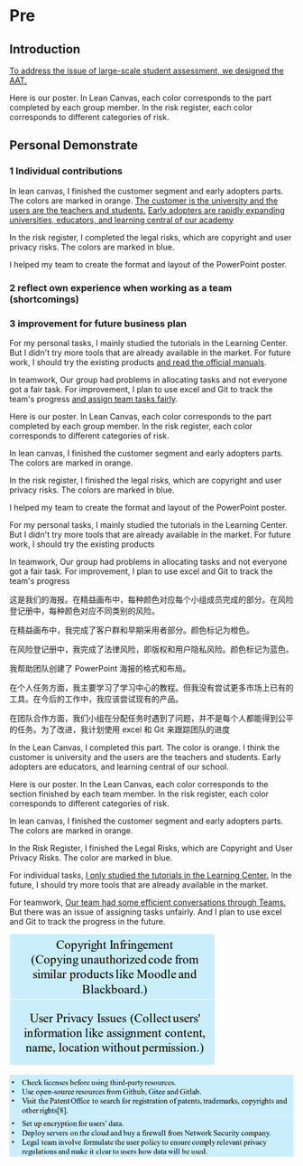 # Pre

## Introduction

<u>To address the issue of large-scale student assessment, we designed the AAT.</u>

Here is our poster. In Lean Canvas, each color corresponds to the part completed by each group member. In the risk register, each color corresponds to different categories of risk.

## Personal Demonstrate

### 1 Individual contributions 

In lean canvas, I finished the customer segment and early adopters parts. The colors are marked in orange.
<u>The customer is the university and the users are the teachers and students.</u>
<u>Early adopters are rapidly expanding universities, educators, and learning central of our academy</u>

In the risk register, I completed the legal risks, which are copyright and user privacy risks. The colors are marked in blue.

 I helped my team to create the format and layout of the PowerPoint poster.

### 2 reflect own experience when working as a team (shortcomings)

### 3 improvement for future business plan

For my personal tasks, I mainly studied the tutorials in the Learning Center. But I didn't try more tools that are already available in the market. For future work, I should try the existing products <u>and read the official manuals</u>.

In teamwork, Our group had problems in allocating tasks and not everyone got a fair task. For improvement, I plan to use excel and Git to track the team's progress <u>and assign team tasks fairly</u>.







Here is our poster. In Lean Canvas, each color corresponds to the part completed by each group member. In the risk register, each color corresponds to different categories of risk.

In lean canvas, I finished the customer segment and early adopters parts. The colors are marked in orange.

In the risk register, I finished the legal risks, which are copyright and user privacy risks. The colors are marked in blue.

 I helped my team to create the format and layout of the PowerPoint poster.

For my personal tasks, I mainly studied the tutorials in the Learning Center. But I didn't try more tools that are already available in the market. For future work, I should try the existing products

In teamwork, Our group had problems in allocating tasks and not everyone got a fair task. For improvement, I plan to use excel and Git to track the team's progress

这是我们的海报。在精益画布中，每种颜色对应每个小组成员完成的部分。在风险登记册中，每种颜色对应不同类别的风险。

在精益画布中，我完成了客户群和早期采用者部分。颜色标记为橙色。

在风险登记册中，我完成了法律风险，即版权和用户隐私风险。颜色标记为蓝色。

 我帮助团队创建了 PowerPoint 海报的格式和布局。

在个人任务方面，我主要学习了学习中心的教程。但我没有尝试更多市场上已有的工具。在今后的工作中，我应该尝试现有的产品。

在团队合作方面，我们小组在分配任务时遇到了问题，并不是每个人都能得到公平的任务。为了改进，我计划使用 excel 和 Git 来跟踪团队的进度



In the Lean Canvas, I completed this part. The color is orange. I think the customer is university and the users are the teachers and students. Early adopters are educators, and learning central of our school. 





Here is our poster. In the Lean Canvas, each color corresponds to the section finished by each team member. In the risk register, each color corresponds to different categories of risk.

In lean canvas, I finished the customer segment and early adopters parts. The colors are marked in orange.

In the Risk Register, I finished the Legal Risks, which are Copyright and User Privacy Risks. The color are marked in blue.

For individual tasks, <u>I only studied the tutorials in the Learning Center.</u> In the future, I should try more tools that are already available in the market.

For teamwork, <u>Our team had some efficient conversations through Teams.</u> But there was an issue of assigning tasks unfairly. And I plan to use excel and Git to track the progress in the future. 

![image-20231201100543713](assets/image-20231201100543713.png)

![image-20231201100640242](assets/image-20231201100640242.png)







